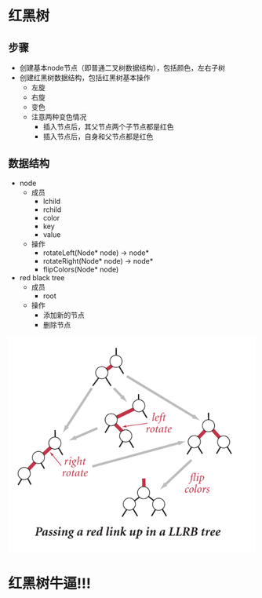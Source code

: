 # 红黑树

## 步骤

- 创建基本node节点（即普通二叉树数据结构），包括颜色，左右子树
- 创建红黑树数据结构，包括红黑树基本操作
    - 左旋
    - 右旋
    - 变色
    - 注意两种变色情况
        - 插入节点后，其父节点两个子节点都是红色
        - 插入节点后，自身和父节点都是红色

## 数据结构

- node
    - 成员
        - lchild
        - rchild
        - color
        - key
        - value
    - 操作
        - rotateLeft(Node* node) -> node*
        - rotateRight(Node* node) -> node*
        - flipColors(Node* node)
- red black tree
    - 成员
        - root
    - 操作
        - 添加新的节点
        - 删除节点

![image-20210129181639099](./images/image-20210129181639099.png)

# 红黑树牛逼!!!
